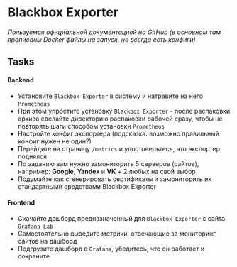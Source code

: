 # Blackbox Exporter
_Пользуемся официальной документацией на GitHub (в основном там прописаны Docker файлы на запуск, но всегда есть конфиги)_

## Tasks
#### Backend

 - Установите `Blackbox Exporter` в систему и натравите на него `Prometheus`
 - При этом упростите установку `Blackbox Exporter` - после распаковки архива сделайте директорию распаковки рабочей сразу, чтобы не повторять шаги способом установки `Prometheus`
 - Настройте конфиг экспортера (подсказка: возможно правильный конфиг нужен не один?)
 - Перейдите на страницу `/metrics` и удостоверьтесь, что экспортер поднялся
 - По заданию вам нужно замониторить 5 серверов (сайтов), например: **Google**, **Yandex** и **VK** + 2 любых на свой выбор
 - Подумайте как сгенерировать сертификаты и замониторить их стандартными средствами Blackbox Exporter
 
#### Frontend
 - Скачайте дашборд предназначенный для `Blackbox Exporter` с сайта `Grafana Lab`
 - Самостоятельно выведите метрики, отвечающие за мониторинг сайтов на дашборд
 - Подгрузите дашборд в `Grafana`, убедитесь, что он работает и сохраните
